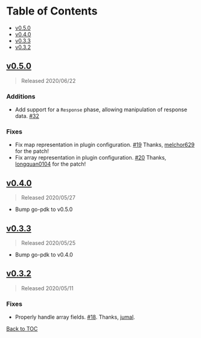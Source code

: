 # Table of Contents

- [v0.5.0](#v050)
- [v0.4.0](#v040)
- [v0.3.3](#v033)
- [v0.3.2](#v032)

## [v0.5.0]

> Released 2020/06/22

### Additions

- Add support for a `Response` phase, allowing manipulation of
  response data.
  [#32](https://github.com/Kong/go-pluginserver/pull/32)

### Fixes

- Fix map representation in plugin configuration.
  [#19](https://github.com/Kong/go-pluginserver/pull/19)
  Thanks, [melchor629](https://github.com/melchor629) for the patch!
- Fix array representation in plugin configuration.
  [#20](https://github.com/Kong/go-pluginserver/pull/20)
  Thanks, [longquan0104](https://github.com/longquan0104) for the patch!

## [v0.4.0]

> Released 2020/05/27

- Bump go-pdk to v0.5.0

## [v0.3.3]

> Released 2020/05/25

- Bump go-pdk to v0.4.0

## [v0.3.2]

> Released 2020/05/11

### Fixes

- Properly handle array fields.
  [#18](https://github.com/Kong/go-pluginserver/pull/18).
  Thanks, [jumal](https://github.com/jumal).

[Back to TOC](#table-of-contents)

[v0.5.0]: https://github.com/Kong/go-pluginserver/compare/v0.4.0..v0.5.0
[v0.4.0]: https://github.com/Kong/go-pluginserver/compare/v0.3.3..v0.4.0
[v0.3.3]: https://github.com/Kong/go-pluginserver/compare/v0.3.2..v0.3.3
[v0.3.2]: https://github.com/Kong/go-pluginserver/compare/v0.3.1..v0.3.2
